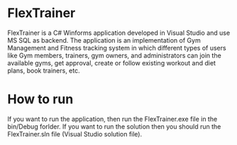 # FlexTrainer
FlexTrainer is a C# Winforms application developed in Visual Studio and use MS SQL as backend.
The application is an implementation of Gym Management and Fitness tracking system in which different types of users like Gym members, trainers, gym owners, and administrators can join the available gyms, get approval, create or follow existing workout and diet plans, book trainers, etc.

# How to run
If you want to run the application, then run the FlexTrainer.exe file in the bin/Debug forlder. If you want to run the solution then you should run the FlexTrainer.sln file (Visual Studio solution file).
